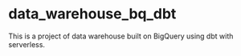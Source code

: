 # data_warehouse_bq_dbt
This is a project of data warehouse built on BigQuery using dbt with serverless.
